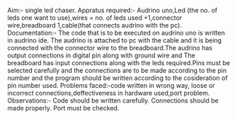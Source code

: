 Aim:- single led chaser.
Appratus required:- Audrino uno,Led (the no. of leds one want to use),wires = no. of leds used +1,connector wire,breadboard 1,cable(that connects audrino with the pc).
Documentation:- The code that is to be executed on audrino uno is written in audrino ide. The audrino is attached to pc with the cable and it is being connected with the connector wire to the breadboard.The audrino has output connections in digital pin along with ground wire and The breadboard has input connections along with the leds required.Pins must be selected carefully and the connections are to be made according to the pin number and the program should be written according to the cosideration of pin number used.
Problems faced:-code written in wrong way, loose or incorrect connections,deffectiveness in hardware used,port problem.
Observations:- Code should be written carefully.
               Connections should be made properly.
               Port must be checked.
